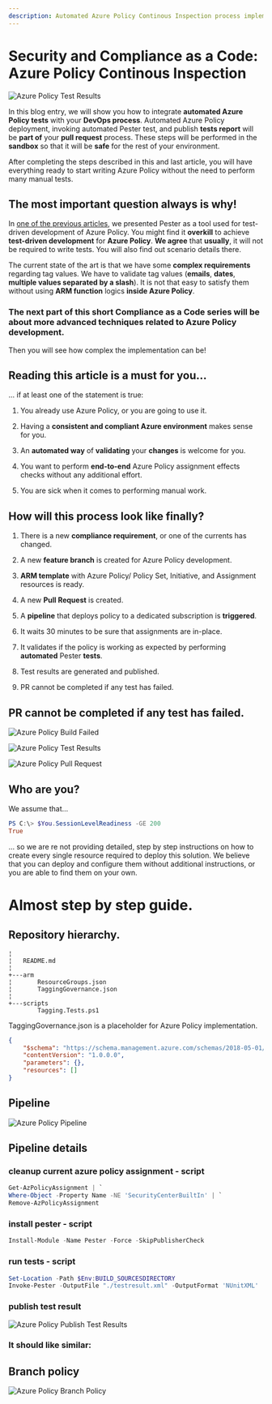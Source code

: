 ```yaml
---
description: Automated Azure Policy Continous Inspection process implementation with Azure Devops. 
---
```


# Security and Compliance as a Code: Azure Policy Continous Inspection

![Azure Policy Test Results](img/azure-policy-continous-integration-000.jpg)


In this blog entry, we will show you how to integrate **automated Azure Policy tests** with your **DevOps process**. 
Automated Azure Policy deployment, invoking automated Pester test, and publish **tests report** will be **part of** your **pull request** process. 
These steps will be performed in the **sandbox** so that it will be **safe** for the rest of your environment. 

After completing the steps described in this and last article, you will have everything ready to start writing Azure Policy without the need to perform many manual tests.

## The most important question always is why!

In [one of the previous articles](https://automate.guru/security-and-compliance-as-a-code-azure-policy-tdd/), we presented Pester as a tool used for test-driven development of Azure Policy. You might find it **overkill** to achieve **test-driven development** for **Azure Policy**. **We agree** that **usually**, it will not be required to write tests. You will also find out scenario details there.

<!-- Azure Policy Built-in capabilities for **string validation** are limited. If you want to guarantee **tag value** level **compliance**, you must use ARM functions in your policies.  -->

The current state of the art is that we have some **complex requirements** regarding tag values. We have to validate tag values (**emails**, **dates**, **multiple values separated by a slash**). It is not that easy to satisfy them without using **ARM function** logics **inside Azure Policy**. 

### The next part of this short Compliance as a Code series will be about more advanced techniques related to Azure Policy development. 

Then you will see how complex the implementation can be!


## Reading this article is a must for you...  

... if at least one of the statement is true:

1. You already use Azure Policy, or you are going to use it. 

2. Having a **consistent and compliant Azure environment** makes sense for you.

3. An **automated way** of **validating** your **changes** is welcome for you.

4. You want to perform **end-to-end** Azure Policy assignment effects checks without any additional effort.

5. You are sick when it comes to performing manual work.



## How will this process look like finally?

1. There is a new **compliance requirement**, or one of the currents has changed.

2. A new **feature branch** is created for Azure Policy development.

3. **ARM template** with Azure Policy/ Policy Set, Initiative, and Assignment resources is ready.

4. A new **Pull Request** is created.

5. A **pipeline** that deploys policy to a dedicated subscription is **triggered**.

6. It waits 30 minutes to be sure that assignments are in-place.

7. It validates if the policy is working as expected by performing **automated** Pester **tests**.

8. Test results are generated and published.

9. PR cannot be completed if any test has failed.


## PR cannot be completed if any test has failed.

![Azure Policy Build Failed](img/azure-policy-continous-integration-005-build-failed.jpg)

![Azure Policy Test Results](img/azure-policy-continous-integration-004-test-result.jpg)

![Azure Policy Pull Request](img/azure-policy-continous-integration-003-pull-request.jpg)


## Who are you?

We assume that...

```powershell
PS C:\> $You.SessionLevelReadiness -GE 200
True
```

... so we are re not providing detailed, step by step instructions on how to create every single resource required to deploy this solution.
We believe that you can deploy and configure them without additional instructions, or you are able to find them on your own.


# Almost step by step guide.

## Repository hierarchy.

```
¦
¦   README.md
¦
+---arm
¦       ResourceGroups.json
¦       TaggingGovernance.json
¦
+---scripts
        Tagging.Tests.ps1
```

TaggingGovernance.json is a placeholder for Azure Policy implementation.

``` json
{
    "$schema": "https://schema.management.azure.com/schemas/2018-05-01/subscriptionDeploymentTemplate.json#",
    "contentVersion": "1.0.0.0",
    "parameters": {},
    "resources": []
}
```
## Pipeline

![Azure Policy Pipeline](img/azure-policy-continous-integration-001-pipeline.jpg)

## Pipeline details

### cleanup current azure policy assignment - script

``` powershell
Get-AzPolicyAssignment | `
Where-Object -Property Name -NE 'SecurityCenterBuiltIn' | `
Remove-AzPolicyAssignment
```

### install pester - script

``` powershell
Install-Module -Name Pester -Force -SkipPublisherCheck
```

### run tests - script

``` powershell
Set-Location -Path $Env:BUILD_SOURCESDIRECTORY
Invoke-Pester -OutputFile "./testresult.xml" -OutputFormat 'NUnitXML'
```

### publish test result

![Azure Policy Publish Test Results](img/azure-policy-continous-integration-002-publish-test-results.jpg) 


### It should like similar:

## Branch policy

![Azure Policy Branch Policy](img/azure-policy-continous-integration-006-branch-policy.jpg)
